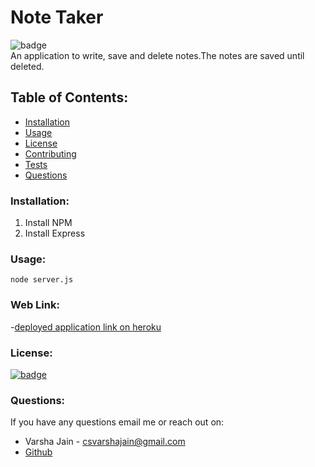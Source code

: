 # Note Taker

![badge](https://img.shields.io/github/languages/top/vjain83/note-taker)<br />
An application to write, save and delete notes.The notes are saved until deleted.

## Table of Contents:

- [Installation](#installation)
- [Usage](#usage)
- [License](#license)
- [Contributing](#contributing)
- [Tests](#tests)
- [Questions](#questions)

### Installation:

1. Install NPM
2. Install Express

### Usage:

```
node server.js
```

### Web Link:

-[deployed application link on heroku ](https://salty-harbor-89480.herokuapp.com/)

### License:

[![badge](https://img.shields.io/badge/License-ISC-yellow.svg)](https://opensource.org/licenses/ISC)

### Questions:

If you have any questions email me or reach out on:

- Varsha Jain - csvarshajain@gmail.com
- [Github](https://github.com/vjain83)

